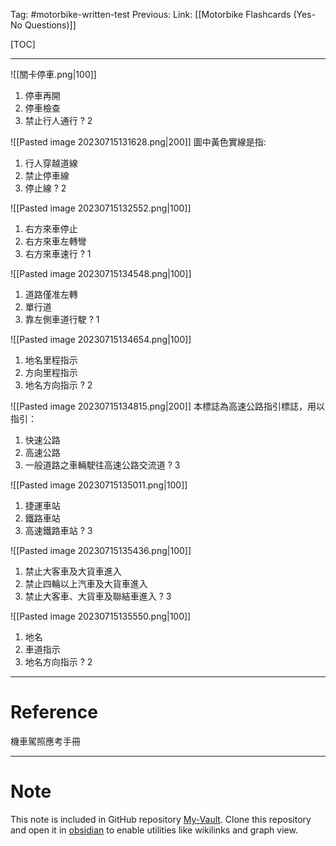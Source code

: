 Tag: #motorbike-written-test 
Previous: 
Link: [[Motorbike Flashcards (Yes-No Questions)]]

[TOC]

---

![[關卡停車.png|100]]
1. 停車再開
2. 停車檢查
3. 禁止行人通行
?
2
<!--SR:!2023-07-16,1,230-->

![[Pasted image 20230715131628.png|200]]
圖中黃色實線是指:
1. 行人穿越道線
2. 禁止停車線
3. 停止線
?
2
<!--SR:!2023-07-19,4,270-->

![[Pasted image 20230715132552.png|100]]
1. 右方來車停止
2. 右方來車左轉彎
3. 右方來車速行
?
1
<!--SR:!2023-07-19,4,270-->

![[Pasted image 20230715134548.png|100]]
1. 道路僅准左轉
2. 單行道
3. 靠左側車道行駛
?
1
<!--SR:!2023-07-19,4,273-->

![[Pasted image 20230715134654.png|100]]
1. 地名里程指示
2. 方向里程指示
3. 地名方向指示
?
2
<!--SR:!2023-07-16,1,230-->

![[Pasted image 20230715134815.png|200]]
本標誌為高速公路指引標誌，用以指引：
1. 快速公路
2. 高速公路
3. 一般道路之車輛駛往高速公路交流道
?
3
<!--SR:!2023-07-19,4,270-->

![[Pasted image 20230715135011.png|100]]
1. 捷運車站
2. 鐵路車站
3. 高速鐵路車站
?
3
<!--SR:!2023-07-19,4,273-->

![[Pasted image 20230715135436.png|100]]
1. 禁止大客車及大貨車進入
2. 禁止四輪以上汽車及大貨車進入
3. 禁止大客車、大貨車及聯結車進入
?
3
<!--SR:!2023-07-19,4,270-->

![[Pasted image 20230715135550.png|100]]
1. 地名
2. 車道指示
3. 地名方向指示
?
2
<!--SR:!2023-07-19,4,273-->

---

# Reference

機車駕照應考手冊

---

# Note

This note is included in GitHub repository [My-Vault](https://github.com/LittleD3092/My-Vault.git). Clone this repository and open it in [obsidian](https://obsidian.md/) to enable utilities like wikilinks and graph view.
